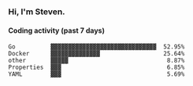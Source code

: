 ### Hi, I'm Steven.

#### Coding activity (past 7 days)
```
Go          ▓▓▓▓▓▓▓▓▓▓▓▓▓▓▓▓▓▓▓▓▓▓▓▓▓▓▓▓▓▓  52.95%
Docker      ▓▓▓▓▓▓▓▓▓▓▓▓▓▓                  25.64%
other       ▓▓▓▓▓                            8.87%
Properties  ▓▓▓                              6.85%
YAML        ▓▓▓                              5.69%
```
